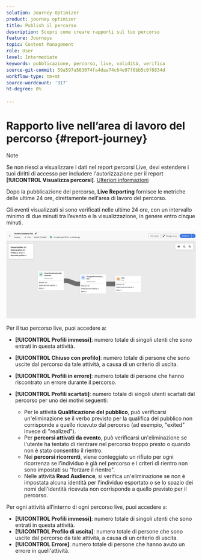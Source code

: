 ```yaml
---
solution: Journey Optimizer
product: journey optimizer
title: Publish il percorso
description: Scopri come creare rapporti sul tuo percorso
feature: Journeys
topic: Content Management
role: User
level: Intermediate
keywords: pubblicazione, percorso, live, validità, verifica
source-git-commit: 59a597a563074fa4daa74c64e97f6bb5c0f6834d
workflow-type: tm+mt
source-wordcount: '317'
ht-degree: 0%

---
```


# Rapporto live nell’area di lavoro del percorso {#report-journey}

>[!NOTE]
>
>Se non riesci a visualizzare i dati nel report percorsi Live, devi estendere i tuoi diritti di accesso per includere l&#39;autorizzazione per il report **[!UICONTROL Visualizza percorsi]**. [Ulteriori informazioni](../administration/permissions.md)

Dopo la pubblicazione del percorso, **Live Reporting** fornisce le metriche delle ultime 24 ore, direttamente nell&#39;area di lavoro del percorso.

Gli eventi visualizzati si sono verificati nelle ultime 24 ore, con un intervallo minimo di due minuti tra l’evento e la visualizzazione, in genere entro cinque minuti.

![](assets/journey_live_report.png)

Per il tuo percorso live, puoi accedere a:

* **[!UICONTROL Profili immessi]**: numero totale di singoli utenti che sono entrati in questa attività.
* **[!UICONTROL Chiuso con profilo]**: numero totale di persone che sono uscite dal percorso da tale attività, a causa di un criterio di uscita.
* **[!UICONTROL Profili in errore]**: numero totale di persone che hanno riscontrato un errore durante il percorso.
* **[!UICONTROL Profili scartati]**: numero totale di singoli utenti scartati dal percorso per uno dei motivi seguenti:

   * Per le attività **Qualificazione del pubblico**, può verificarsi un&#39;eliminazione se il verbo previsto per la qualifica del pubblico non corrisponde a quello ricevuto dal percorso (ad esempio, &quot;exited&quot; invece di &quot;realized&quot;).
   * Per **percorsi attivati da evento**, può verificarsi un&#39;eliminazione se l&#39;utente ha tentato di rientrare nel percorso troppo presto o quando non è stato consentito il rientro.
   * Nei **percorsi ricorrenti**, viene conteggiato un rifiuto per ogni ricorrenza se l&#39;individuo è già nel percorso e i criteri di rientro non sono impostati su &quot;forzare il rientro&quot;.
   * Nelle attività **Read Audience**, si verifica un&#39;eliminazione se non è impostata alcuna identità per l&#39;individuo esportato o se lo spazio dei nomi dell&#39;identità ricevuta non corrisponde a quello previsto per il percorso.

Per ogni attività all’interno di ogni percorso live, puoi accedere a:

* **[!UICONTROL Profili immessi]**: numero totale di singoli utenti che sono entrati in questa attività.
* **[!UICONTROL Profilo di uscita]**: numero totale di persone che sono uscite dal percorso da tale attività, a causa di un criterio di uscita.
* **[!UICONTROL Errore]**: numero totale di persone che hanno avuto un errore in quell&#39;attività.
